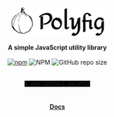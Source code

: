 <p align="center"><a href="https://www.npmjs.com/package/polyfig"><img src="./img/logo.png" height="69"></a></p>
<p align="center">
<b>A simple JavaScript utility library</b>
<br />
<br />
<a href="https://www.npmjs.com/package/polyfig"><img alt="npm" src="https://img.shields.io/npm/v/polyfig?color=%23301934"></a>
<img alt="NPM" src="https://img.shields.io/npm/l/polyfig?color=%23301934">
<img alt="GitHub repo size" src="https://img.shields.io/github/repo-size/JamieSlome/polyfig?color=%23301934">

<p align="center">
<b>
<code style="background-color:black; font-color: white;">
$ npm install polyfig
</code>
</b>

<br />

<h4 align="center"><b>
<a href="https://jamieslome.github.io/polyfig/">Docs</a>
</b></h4>
</p>

</p>
